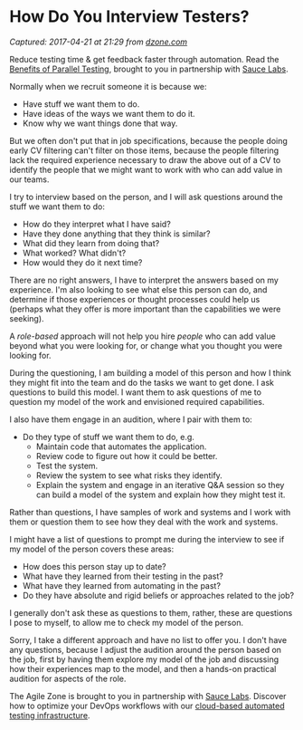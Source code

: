 # How Do You Interview Testers?

_Captured: 2017-04-21 at 21:29 from [dzone.com](https://dzone.com/articles/how-do-you-interview-testers?edition=292907&utm_source=Daily%20Digest&utm_medium=email&utm_campaign=dd%202017-04-21)_

Reduce testing time & get feedback faster through automation. Read the [Benefits of Parallel Testing](https://dzone.com/go?i=124039&u=http%3A%2F%2Finfo.saucelabs.com%2Fpaper-benefits-of-parallel-testing.html%3Futm_campaign%3Dparalleltestingwp%26utm_medium%3Dtextlink%26utm_source%3Ddzone-agile), brought to you in partnership with [Sauce Labs](https://dzone.com/go?i=124039&u=http%3A%2F%2Finfo.saucelabs.com%2Fpaper-benefits-of-parallel-testing.html%3Futm_campaign%3Dparalleltestingwp%26utm_medium%3Dtextlink%26utm_source%3Ddzone-agile).

Normally when we recruit someone it is because we:

  * Have stuff we want them to do.
  * Have ideas of the ways we want them to do it.
  * Know why we want things done that way.

But we often don't put that in job specifications, because the people doing early CV filtering can't filter on those items, because the people filtering lack the required experience necessary to draw the above out of a CV to identify the people that we might want to work with who can add value in our teams.

I try to interview based on the person, and I will ask questions around the stuff we want them to do:

  * How do they interpret what I have said?
  * Have they done anything that they think is similar?
  * What did they learn from doing that?
  * What worked? What didn't?
  * How would they do it next time?

There are no right answers, I have to interpret the answers based on my experience. I'm also looking to see what else this person can do, and determine if those experiences or thought processes could help us (perhaps what they offer is more important than the capabilities we were seeking).

A _role-based_ approach will not help you hire _people_ who can add value beyond what you were looking for, or change what you thought you were looking for.

During the questioning, I am building a model of this person and how I think they might fit into the team and do the tasks we want to get done. I ask questions to build this model. I want them to ask questions of me to question my model of the work and envisioned required capabilities.

I also have them engage in an audition, where I pair with them to:

  * Do they type of stuff we want them to do, e.g. 
    * Maintain code that automates the application.
    * Review code to figure out how it could be better.
    * Test the system.
    * Review the system to see what risks they identify.
    * Explain the system and engage in an iterative Q&A session so they can build a model of the system and explain how they might test it.

Rather than questions, I have samples of work and systems and I work with them or question them to see how they deal with the work and systems.

I might have a list of questions to prompt me during the interview to see if my model of the person covers these areas:

  * How does this person stay up to date?
  * What have they learned from their testing in the past?
  * What have they learned from automating in the past?
  * Do they have absolute and rigid beliefs or approaches related to the job?

I generally don't ask these as questions to them, rather, these are questions I pose to myself, to allow me to check my model of the person.

Sorry, I take a different approach and have no list to offer you. I don't have any questions, because I adjust the audition around the person based on the job, first by having them explore my model of the job and discussing how their experiences map to the model, and then a hands-on practical audition for aspects of the role.

The Agile Zone is brought to you in partnership with [Sauce Labs](https://dzone.com/go?i=121022&u=http%3A%2F%2Finfo.saucelabs.com%2FHow-to-Get-the-Most-out-of-CICD-Workflow.html%3Futm_campaign%3Ddevops%2Bwp%26utm_medium%3Dtextlink%26utm_source%3Ddzone-agile). Discover how to optimize your DevOps workflows with our [cloud-based automated testing infrastructure](https://dzone.com/go?i=121022&u=http%3A%2F%2Finfo.saucelabs.com%2FHow-to-Get-the-Most-out-of-CICD-Workflow.html%3Futm_campaign%3Ddevops%2Bwp%26utm_medium%3Dtextlink%26utm_source%3Ddzone-agile).
